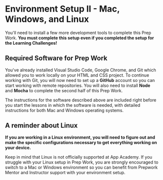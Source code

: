 # Environment Setup II - Mac, Windows, and Linux

You'll need to install a few more development tools to complete this Prep Work.
__You must complete this setup even if you completed the setup for the Learning
Challenges!__

## Required Software for Prep Work

You've already installed Visual Studio Code, Google Chrome, and Git which
allowed you to work locally on your HTML and CSS project. To continue working
with Git, you will now need to set up a __GitHub__ account so you can start
working with remote repositories. You will also need to install __Node__
and __Mocha__ to complete the second half of this Prep Work.

The instructions for the software described above are included right before you
start the lessons in which the software is needed, with detailed instructions
for both Mac and Windows operating systems.

## A reminder about Linux

__If you are working in a Linux environment, you will need to figure out and
make the specific configurations necessary to get everything working on your
device.__

Keep in mind that Linux is not officially supported at App Academy. If you
struggle with your Linux setup in Prep Work, you are strongly encouraged to
switch to a Mac or Windows environment so you can benefit from Prepwork Mentor
and Instructor support with your environment setup.
